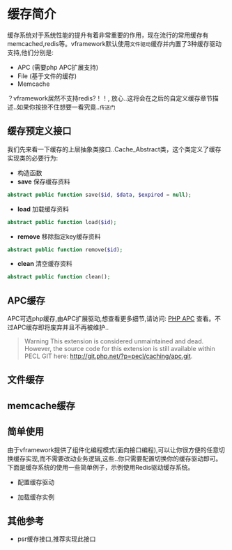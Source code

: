 # 缓存简介

缓存系统对于系统性能的提升有着非常重要的作用，现在流行的常用缓存有memcached,redis等。vframework默认使用`文件驱动`缓存并内置了3种缓存驱动支持,他们分别是:

* APC (需要php APC扩展支持)
* File (基于文件的缓存)
* Memcache

？vframework居然不支持redis?！！, 放心..这将会在之后的自定义缓存章节描述..如果你按捺不住想要一看究竟..`传送门`

## 缓存预定义接口

我们先来看一下缓存的上层抽象类接口..Cache_Abstract类，这个类定义了缓存实现类的必要行为:

* 构造函数
* **save** 保存缓存资料

```php
abstract public function save($id, $data, $expired = null);
```
* **load** 加载缓存资料

```php
abstract public function load($id);
```

* **remove** 移除指定key缓存资料

```php
abstract public function remove($id);
```

* **clean** 清空缓存资料

```php
abstract public function clean();
```

## APC缓存

APC可选php缓存,由APC扩展驱动,想查看更多细节,请访问: [PHP APC](https://www.php.net/manual/en/book.apc.php) 查看。不过APC缓存即将废弃并且不再被维护..
   
>Warning
    This extension is considered unmaintained and dead. However, the source code for this extension is still available within PECL GIT here: http://git.php.net/?p=pecl/caching/apc.git.

## 文件缓存

## memcache缓存

## 简单使用

由于vframework提供了组件化编程模式(面向接口编程),可以让你很方便的任意切换缓存实现,而不需要改动业务逻辑,这些..你只需要配置切换你的缓存驱动即可。下面是缓存系统的使用一些简单例子，示例使用Redis驱动缓存系统。

* 配置缓存驱动

* 加载缓存实例


## 其他参考

* psr缓存接口,推荐实现此接口

